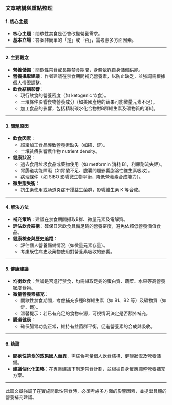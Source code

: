 ### 文章結構與重點整理

#### 1. 核心主題
- **核心主題**：間歇性禁食是否會改變營養需求。
- **基本立場**：答案非簡單的「是」或「否」，需考慮多方面因素。

---

#### 2. 主要觀念
- **營養儲備**：間歇性禁食或長期禁食期間，身體依靠自身儲備供能。
- **營養攝取建議**：作者建議在禁食期間補充營養素，以防止缺乏，並強調需根據個人情況調整。
- **飲食結構影響**：
  - 現行飲食的營養密度（如 ketogenic 饮食）。
  - 土壤條件影響食物營養成分（如美國產地的蔬果可能微量元素不足）。
  - 加工食品的影響，包括精制碳水化合物對B群維生素及礦物質的消耗。

---

#### 3. 問題原因
- **飲食因素**：
  - 細緻加工食品導致營養素缺失（如碘、鋅）。
  - 土壤貧瘠影響農作物 nutrient density。
- **健康狀況**：
  - 過去食用垃圾食品或藥物使用（如 metformin 消耗 B1，利尿劑流失鉀）。
  - 胃腸道功能障礙（如胃酸不足、膽囊問題影響脂溶性維生素吸收）。
  - 病理條件（如 SIBO 影響微生物平衡，降低營養素合成能力）。
- **微生態失衡**：
  - 抗生素使用或肠道炎症干擾益生菌群，影響維生素 K 等合成。

---

#### 4. 解決方法
- **補充策略**：建議在禁食期間攝取B群、微量元素及電解質。
- **評估飲食結構**：確保日常飲食具備足夠的營養密度，避免依賴低營養價值食品。
- **健康檢查與歷史追蹤**：
  - 評估個人營養儲備情況（如微量元素存量）。
  - 考慮既往病史及藥物使用對營養素吸收的影響。

---

#### 5. 健康建議
- **均衡飲食**：無論是否進行禁食，均需攝取足夠的蛋白質、蔬菜、水果等高營養密度食物。
- **微量營養素補充**：
  - 間歇性禁食期間，考慮補充多種B群維生素（如 B1、B2 等）及礦物質（如鋅、鐵）。
  - 溫馨提示：若已有充足的食物來源，可視情況決定是否額外補充。
- **腸道健康**：
  - 確保腸胃功能正常，維持有益菌群平衡，促進營養素的合成與吸收。

---

#### 6. 结論
- **間歇性禁食的效果因人而異**，需綜合考量個人飲食結構、健康狀況及營養儲備。
- **建議個化化策略**：在專業建議下制定禁食計劃，並根據自身反應調整營養補充方案。

---

此篇文章強調了在實施間歇性禁食時，必須考慮多方面的影響因素，並提出具體的營養補充建議。